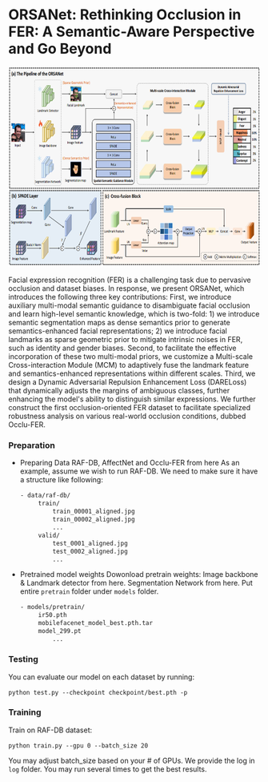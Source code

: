 # ORSANet: Rethinking Occlusion in FER: A Semantic-Aware Perspective and Go Beyond
<img src="figure\ORSANet.png"  height=400 width=900>

Facial expression recognition (FER) is a challenging task due to pervasive occlusion and dataset biases. In response, we present ORSANet, which introduces the following three key contributions: First, we introduce auxiliary multi-modal semantic guidance to disambiguate facial occlusion and learn high-level semantic knowledge, which is two-fold: 1) we introduce semantic segmentation maps as dense semantics prior to generate semantics-enhanced facial representations; 2) we introduce facial landmarks as sparse geometric prior to mitigate intrinsic noises in FER, such as identity and gender biases. Second, to facilitate the effective incorporation of these two multi-modal priors, we customize a Multi-scale Cross-interaction Module (MCM) to adaptively fuse the landmark feature and semantics-enhanced representations within different scales. Third, we design a Dynamic Adversarial Repulsion Enhancement Loss (DARELoss) that dynamically adjusts the margins of ambiguous classes, further enhancing the model's ability to distinguish similar expressions. We further construct the first occlusion-oriented FER dataset to facilitate specialized robustness analysis on various real-world occlusion conditions, dubbed Occlu-FER.

### Preparation
- Preparing Data
  RAF-DB, AffectNet and Occlu-FER from here
  As an example, assume we wish to run RAF-DB. We need to make sure it have a structure like following:

	```
	- data/raf-db/
		 train/
		     train_00001_aligned.jpg
		     train_00002_aligned.jpg
		     ...
		 valid/
		     test_0001_aligned.jpg
		     test_0002_aligned.jpg
		     ...
	```

- Pretrained model weights
    Dowonload pretrain weights:
    Image backbone & Landmark detector from here.
    Segmentation Network from here. 
    Put entire `pretrain` folder under `models` folder.

	```
	- models/pretrain/
		 ir50.pth
		 mobilefacenet_model_best.pth.tar
         model_299.pt
		     ...
	```

### Testing

You can evaluate our model on each dataset by running: 

```
python test.py --checkpoint checkpoint/best.pth -p
```

### Training
Train on RAF-DB dataset:
```
python train.py --gpu 0 --batch_size 20
```
You may adjust batch_size based on your # of GPUs. We provide the log in  `log` folder. You may run several times to get the best results. 





